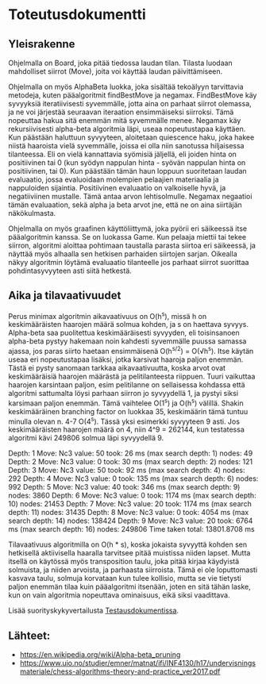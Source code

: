 # Toteutusdokumentti

## Yleisrakenne
Ohjelmalla on Board, joka pitää tiedossa laudan tilan. Tilasta luodaan mahdolliset siirrot (Move), joita voi käyttää laudan päivittämiseen. 

Ohjelmalla on myös AlphaBeta luokka, joka sisältää tekoälyyn tarvittavia metodeja, kuten pääalgoritmit findBestMove ja negamax. FindBestMove käy syvyyksiä iteratiivisesti syvemmälle, jotta aina on parhaat siirrot olemassa, ja ne voi järjestää seuraavan iteraation ensimmäiseksi siirroksi. Tämä nopeuttaa hakua sitä enemmän mitä syvemmälle menee. Negamax käy rekursiivisesti alpha-beta algoritmia läpi, useaa nopeutustapaa käyttäen. Kun päästään haluttuun syvyyteen, aloitetaan quiescence haku, joka hakee niistä haaroista vielä syvemmälle, joissa ei olla niin sanotussa hiljaisessa tilanteessa. Eli on vielä kannattavia syömisiä jäljellä, eli joiden hinta on positiivinen tai 0 (kun syödyn nappulan hinta - syövän nappulan hinta on positiivinen, tai 0). Kun päästään tämän haun loppuun suoritetaan laudan evaluaatio, jossa evaluoidaan molempien pelaajien materiaalia ja nappuloiden sijaintia. Positiivinen evaluaatio on valkoiselle hyvä, ja negatiiviinen mustalle. Tämä antaa arvon lehtisolmulle. Negamax negaatioi tämän evaluaation, sekä alpha ja beta arvot jne, että ne on aina siirtäjän näkökulmasta.

Ohjelmalla on myös graafinen käyttöliittymä, joka pyörii eri säikeessä itse pääalgoritmin kanssa. Se on luokassa Game. Kun pelaaja miettii tai tekee siirron, algoritmi aloittaa pohtimaan taustalla parasta siirtoa eri säikeessä, ja näyttää myös alhaalla sen hetkisen parhaiden siirtojen sarjan. Oikealla näkyy algoritmin löytämä evaluaatio tilanteelle jos parhaat siirrot suorittaa pohdintasyvyyteen asti siitä hetkestä.

## Aika ja tilavaativuudet
Perus minimax algoritmin aikavaativuus on O(h<sup>s</sup>), missä h on keskimääräisten haarojen määrä solmua kohden, ja s on haettava syvyys. Alpha-beta saa puolitettua keskimääräisesti syvyyden, eli toisinsanoen alpha-beta pystyy hakemaan noin kahdesti syvemmälle puussa samassa ajassa, jos paras siirto haetaan ensimmäisenä O(h<sup>s/2</sup>) = O(√h<sup>s</sup>). Itse käytän useaa eri nopeutustapaa lisäksi, jotka karsivat haaroja paljon enemmän. Tästä ei pysty sanomaan tarkkaa aikavaativuutta, koska arvot ovat keskimääräisiä haarojen määrästä ja pelitilanteesta riippuen. Tuuri vaikuttaa haarojen karsintaan paljon, esim pelitilanne on sellaisessa kohdassa että algoritmi sattumalta löysi parhaan siirron jo syvyydellä 1, ja pystyi siksi karsimaan paljon enemmän. Tämä vaihtelee O(1<sup>s</sup>) ja O(h<sup>s</sup>) välillä. Shakin keskimääräinen branching factor on luokkaa 35, keskimäärin tämä tuntuu minulla olevan n. 4-7 O(4<sup>s</sup>). Tässä yksi esimerkki syvyyteen 9 asti. Jos keskimääräisten haarojen määrä on 4, niin 4^9 = 262144, kun testatessa algoritmi kävi 249806 solmua läpi syvyydellä 9.


Depth: 1         Move: Nc3 value: 50    took: 26 ms (max search depth: 1)        nodes: 49
Depth: 2         Move: Nc3 value: 0     took: 30 ms (max search depth: 2)        nodes: 121
Depth: 3         Move: Nc3 value: 50    took: 92 ms (max search depth: 4)        nodes: 292
Depth: 4         Move: Nc3 value: 0     took: 135 ms (max search depth: 6)       nodes: 992
Depth: 5         Move: Nc3 value: 40    took: 346 ms (max search depth: 9)       nodes: 3860
Depth: 6         Move: Nc3 value: 0     took: 1174 ms (max search depth: 10)     nodes: 21453
Depth: 7         Move: Nc3 value: 20    took: 1174 ms (max search depth: 11)     nodes: 31435
Depth: 8         Move: Nc3 value: 0     took: 4054 ms (max search depth: 14)     nodes: 138424
Depth: 9         Move: Nc3 value: 20    took: 6764 ms (max search depth: 16)     nodes: 249806
Time taken total: 13801.8708 ms


Tilavaativuus algoritmilla on O(h \* s), koska jokaista syvyyttä kohden sen hetkisellä aktiivisella haaralla tarvitsee pitää muistissa niiden lapset. Mutta itsellä on käytössä myös transposition taulu, joka pitää kirjaa käydyistä solmuista, ja niiden arvoista, ja parhaasta siirroista. Tämä ei ole loputtomasti kasvava taulu, solmuja korvataan kun tulee kollisio, mutta se vie tietysti paljon enemmän tilaa kuin pääalgoritmi itsenään, joten en sitä tähän laske, kun on vain algoritmia nopeuttava ominaisuus, eikä siksi vaadittava.


Lisää suorityskykyvertailusta [Testausdokumentissa](Dokumentaatio/Testausdokumentti.md).


## Lähteet:
* https://en.wikipedia.org/wiki/Alpha-beta_pruning
* https://www.uio.no/studier/emner/matnat/ifi/INF4130/h17/undervisningsmateriale/chess-algorithms-theory-and-practice_ver2017.pdf